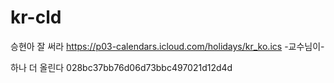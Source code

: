 # kr-cld

승현아 잘 써라
https://p03-calendars.icloud.com/holidays/kr_ko.ics
-교수님이-

하나 더 올린다
028bc37bb76d06d73bbc497021d12d4d
